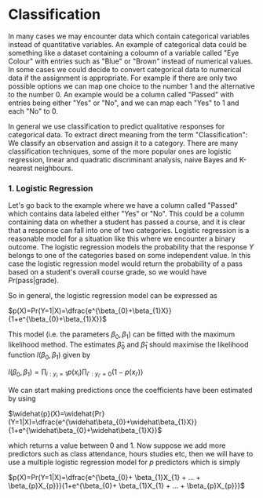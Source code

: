 # Classification

In many cases we may encounter data which contain categorical variables instead of quantitative variables. An example of categorical data could be something like a dataset containing a coloumn of a variable called "Eye Colour" with entries such as "Blue" or "Brown" instead of numerical values. In some cases we could decide to convert categorical data to numerical data if the assignment is appropriate. For example if there are only two possible options we can map one choice to the number 1 and the alternative to the number 0. An example would be a column called "Passed" with entries being either "Yes" or "No", and we can map each "Yes" to 1 and each "No" to 0.

In general we use classification to predict qualitative responses for categorical data. To extract direct meaning from the term "Classification": We classify an observation and assign it to a category. There are many classification techniques, some of the more popular ones are logistic regression, linear and quadratic discriminant analysis, naive Bayes and K-nearest neighbours.

### 1. Logistic Regression
Let's go back to the example where we have a column called "Passed" which contains data labeled either "Yes" or "No". This could be a column containing data on whether a student has passed a course, and it is clear that a response can fall into one of two categories. Logistic regression is a reasonable model for a situation like this where we encounter a binary outcome. The logistic regression models the probability that the response $Y$ belongs to one of the categories based on some independent value. In this case the logistic regression model would return the probability of a pass based on a student's overall course grade, so we would have $Pr(\text{pass}|\text{grade})$.

So in general, the logistic regression model can be expressed as

$p(X)=Pr(Y=1|X)=\dfrac{e^{\beta_{0}+\beta_{1}X}}{1+e^{\beta_{0}+\beta_{1}X}}$

This model (i.e. the parameters $\beta_{0}, \beta_{1}$) can be fitted with the maximum likelihood method. The estimates $\widehat\beta_{0}$ and $\widehat\beta_{1}$ should maximise the likelihood function $l(\beta_{0}, \beta_{1})$ given by

$l(\beta_{0}, \beta_{1})=\displaystyle{\prod_{i:y_{i}=1}p(x_{i})\prod_{i':y_{i'}=0}(1-p(x_{i'}))}$

We can start making predictions once the coefficients have been estimated by using

$\widehat{p}(X)=\widehat{Pr}(Y=1|X)=\dfrac{e^{\widehat\beta_{0}+\widehat\beta_{1}X}}{1+e^{\widehat\beta_{0}+\widehat\beta_{1}X}}$

which returns a value between 0 and 1. Now suppose we add more predictors such as class attendance, hours studies etc, then we will have to use a multiple logistic regression model for $p$ predictors which is simply

$p(X)=Pr(Y=1|X)=\dfrac{e^{\beta_{0}+ \beta_{1}X_{1} + ... + \beta_{p}X_{p}}}{1+e^{\beta_{0}+ \beta_{1}X_{1} + ... + \beta_{p}X_{p}}}$
